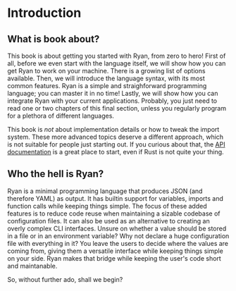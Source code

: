 # Introduction

## What is book about?

This book is about getting you started with Ryan, from zero to hero! First of all, before we even start with the language itself, we will show how you can get Ryan to work on your machine. There is a growing list of options available. Then, we will introduce the language syntax, with its most common features. Ryan is a simple and straighforward programming language; you can master it in no time! Lastly, we will show how you can integrate Ryan with your current applications. Probably, you just need to read one or two chapters of this final section, unless you regularly program for a plethora of different languages.

This book is _not_ about implementation details or how to tweak the import system. These more advanced topics deserve a different approach, which is not suitable for people just starting out. If you curious about that, the [API documentation](https://docs.rs/ryan) is a great place to start, even if Rust is not quite your thing.

## Who the hell is Ryan?

Ryan is a minimal programming language that produces JSON (and therefore YAML) as
output. It has builtin support for variables, imports and function calls while keeping
things simple. The focus of these added features is to reduce code reuse when
maintaining a sizable codebase of configuration files. It can also be used as an
alternative to creating an overly complex CLI interfaces. Unsure on whether a value
should be stored in a file or in an environment variable? Why not declare a huge
configuration file with everything in it? You leave the users to decide where the
values are coming from, giving them a versatile interface while keeping things simple
on your side. Ryan makes that bridge while keeping the user's code short and
maintanable.


So, without further ado, shall we begin?

